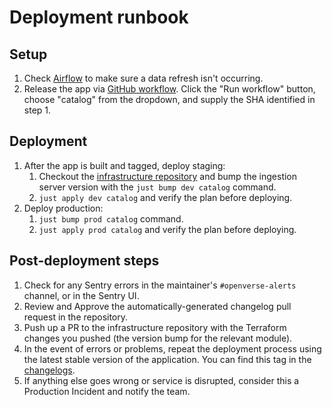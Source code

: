 # Deployment runbook

## Setup

1. Check [Airflow](https://airflow.openverse.engineering/home?tags=data_refresh)
   to make sure a data refresh isn't occurring.
2. Release the app via
   [GitHub workflow](https://github.com/WordPress/openverse/actions/workflows/release-app.yml).
   Click the "Run workflow" button, choose "catalog" from the dropdown, and
   supply the SHA identified in step 1.

## Deployment

1. After the app is built and tagged, deploy staging:
   1. Checkout the
      [infrastructure repository](https://github.com/wordpress/openverse-infrastructure)
      and bump the ingestion server version with the `just bump dev catalog`
      command.
   1. `just apply dev catalog` and verify the plan before deploying.
2. Deploy production:
   1. `just bump prod catalog` command.
   2. `just apply prod catalog` and verify the plan before deploying.

## Post-deployment steps

1. Check for any Sentry errors in the maintainer's `#openverse-alerts` channel,
   or in the Sentry UI.
1. Review and Approve the automatically-generated changelog pull request in the
   repository.
1. Push up a PR to the infrastructure repository with the Terraform changes you
   pushed (the version bump for the relevant module).
1. In the event of errors or problems, repeat the deployment process using the
   latest stable version of the application. You can find this tag in the
   [changelogs](/changelogs/index).
1. If anything else goes wrong or service is disrupted, consider this a
   Production Incident and notify the team.
